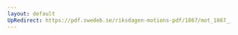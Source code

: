```yaml
---
layout: default
UpRedirect: https://pdf.swedeb.se/riksdagen-motions-pdf/1867/mot_1867__ak__00085/mot_1867__ak__00085_011.pdf
---
```

